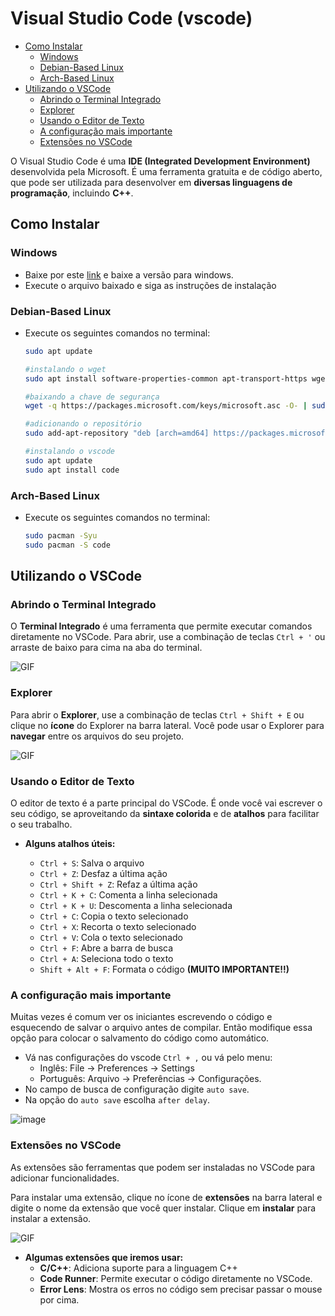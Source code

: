 # Visual Studio Code (vscode)

<!-- toc -->
- [Como Instalar](#como-instalar)
  - [Windows](#windows)
  - [Debian-Based Linux](#debian-based-linux)
  - [Arch-Based Linux](#arch-based-linux)
- [Utilizando o VSCode](#utilizando-o-vscode)
  - [Abrindo o Terminal Integrado](#abrindo-o-terminal-integrado)
  - [Explorer](#explorer)
  - [Usando o Editor de Texto](#usando-o-editor-de-texto)
  - [A configuração mais importante](#a-configuração-mais-importante)
  - [Extensões no VSCode](#extensões-no-vscode)
<!-- toc -->

O Visual Studio Code é uma **IDE (Integrated Development Environment)** desenvolvida pela Microsoft. É uma ferramenta gratuita e de código aberto, que pode ser utilizada para desenvolver em **diversas linguagens de programação**, incluindo **C++**.

## Como Instalar

### Windows

- Baixe por este [link](https://code.visualstudio.com/download) e baixe a versão para windows.
- Execute o arquivo baixado e siga as instruções de instalação

### Debian-Based Linux

- Execute os seguintes comandos no terminal:

  ```bash
  sudo apt update

  #instalando o wget
  sudo apt install software-properties-common apt-transport-https wget

  #baixando a chave de segurança
  wget -q https://packages.microsoft.com/keys/microsoft.asc -O- | sudo apt-key add -

  #adicionando o repositório
  sudo add-apt-repository "deb [arch=amd64] https://packages.microsoft.com/repos/vscode stable main"

  #instalando o vscode
  sudo apt update
  sudo apt install code
  ```

### Arch-Based Linux

- Execute os seguintes comandos no terminal:

  ```bash
  sudo pacman -Syu
  sudo pacman -S code
  ```

## Utilizando o VSCode

### Abrindo o Terminal Integrado

O **Terminal Integrado** é uma ferramenta que permite executar comandos diretamente no VSCode. Para abrir, use a combinação de teclas `Ctrl + '` ou arraste de baixo para cima na aba do terminal.

![GIF](https://github.com/senapk/fupisfun/assets/103089400/419ed8f7-0684-4ee9-a7b4-11f65a88f367)

### Explorer

Para abrir o **Explorer**, use a combinação de teclas `Ctrl + Shift + E` ou clique no **ícone** do Explorer na barra lateral. Você pode usar o Explorer para **navegar** entre os arquivos do seu projeto.

![GIF](https://github.com/senapk/fupisfun/assets/103089400/439fecde-6932-4187-811b-6c1795e093d7)

### Usando o Editor de Texto

O editor de texto é a parte principal do VSCode. É onde você vai escrever o seu código, se aproveitando da **sintaxe colorida** e de **atalhos** para facilitar o seu trabalho.

- **Alguns atalhos úteis:**

  - `Ctrl + S`: Salva o arquivo
  - `Ctrl + Z`: Desfaz a última ação
  - `Ctrl + Shift + Z`: Refaz a última ação
  - `Ctrl + K + C`: Comenta a linha selecionada
  - `Ctrl + K + U`: Descomenta a linha selecionada
  - `Ctrl + C`: Copia o texto selecionado
  - `Ctrl + X`: Recorta o texto selecionado
  - `Ctrl + V`: Cola o texto selecionado
  - `Ctrl + F`: Abre a barra de busca
  - `Ctrl + A`: Seleciona todo o texto
  - `Shift + Alt + F`: Formata o código **(MUITO IMPORTANTE!!)**

### A configuração mais importante

Muitas vezes é comum ver os iniciantes escrevendo o código e esquecendo de salvar o arquivo antes de compilar. Então modifique essa opção para colocar o salvamento do código como automático.

- Vá nas configurações do vscode `Ctrl + ,` ou vá pelo menu:
  - Inglês: File -> Preferences -> Settings
  - Português: Arquivo -> Preferências -> Configurações.
- No campo de busca de configuração digite `auto save`.
- Na opção do `auto save` escolha `after delay`.

![image](https://github.com/senapk/fupisfun/assets/4747652/a421f29d-9525-426c-94a2-7f7057219f78)

### Extensões no VSCode

As extensões são ferramentas que podem ser instaladas no VSCode para adicionar funcionalidades.

Para instalar uma extensão, clique no ícone de **extensões** na barra lateral e digite o nome da extensão que você quer instalar. Clique em **instalar** para instalar a extensão.

![GIF](https://github.com/senapk/fupisfun/assets/103089400/7a52d544-5f68-47a4-b583-2d2982b64e92)

- **Algumas extensões que iremos usar:**
  - **C/C++**: Adiciona suporte para a linguagem C++
  - **Code Runner**: Permite executar o código diretamente no VSCode.
  - **Error Lens**: Mostra os erros no código sem precisar passar o mouse por cima.
